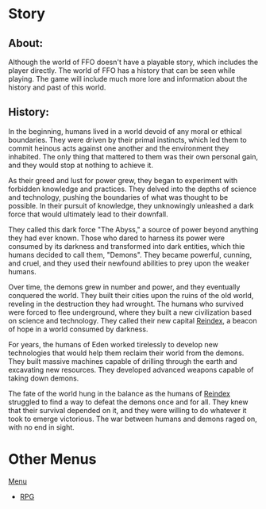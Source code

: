 # Story
## About:
Although the world of FFO doesn't have a playable story, which includes the player directly. The world of FFO has a history that can be seen while playing. The game will include much more lore and information about the history and past of this world.

## History:
In the beginning, humans lived in a world devoid of any moral or ethical boundaries. They were driven by their primal instincts, which led them to commit heinous acts against one another and the environment they inhabited. The only thing that mattered to them was their own personal gain, and they would stop at nothing to achieve it.

As their greed and lust for power grew, they began to experiment with forbidden knowledge and practices. They delved into the depths of science and technology, pushing the boundaries of what was thought to be possible. In their pursuit of knowledge, they unknowingly unleashed a dark force that would ultimately lead to their downfall.

They called this dark force "The Abyss," a source of power beyond anything they had ever known. Those who dared to harness its power were consumed by its darkness and transformed into dark entities, which thie humans decided to call them, "Demons". They became powerful, cunning, and cruel, and they used their newfound abilities to prey upon the weaker humans.

Over time, the demons grew in number and power, and they eventually conquered the world. They built their cities upon the ruins of the old world, reveling in the destruction they had wrought. The humans who survived were forced to flee underground, where they built a new civilization based on science and technology. They called their new capital [Reindex](../OpenWorld/Reindex.md), a beacon of hope in a world consumed by darkness.

For years, the humans of Eden worked tirelessly to develop new technologies that would help them reclaim their world from the demons. They built massive machines capable of drilling through the earth and excavating new resources. They developed advanced weapons capable of taking down demons.

The fate of the world hung in the balance as the humans of [Reindex](../OpenWorld/Reindex.md) struggled to find a way to defeat the demons once and for all. They knew that their survival depended on it, and they were willing to do whatever it took to emerge victorious. The war between humans and demons raged on, with no end in sight.
# Other Menus

[Menu](../../README.md) <br>
 - [RPG](../5RPG.md)